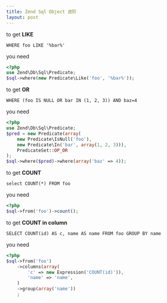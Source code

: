 ```yaml
---
title: Zend Sql Object 进阶
layout: post
---
```


to get **LIKE**

```mysql
WHERE foo LIKE '%bar%'
```

you need

```php
<?php
use Zend\Db\Sql\Predicate;
$sql->where(new Predicate\Like('foo', '%bar%'));
```

to get **OR**

```mysql
WHERE (foo IS NULL OR bar IN (1, 2, 3)) AND baz=4
```

you need

```php
<?php
use Zend\Db\Sql\Predicate;
$pred = new Predicate(array(
    new Predicate\IsNull('foo'),
    new Predicate\In('bar', array(1, 2, 3))),
    PredicateSet::OP_OR
);
$sql->where($pred)->where(array('baz' => 4));
```

to get **COUNT**

```mysql
select COUNT(*) FROM foo
```

you need

```php
<?php
$sql->from('foo')->count();
```

to get **COUNT in column**

```mysql
SELECT COUNT(id) AS c, name AS name FROM foo GROUP BY name
```

you need

```php
<?php
$sql->from('foo')
    ->columns(array(
        'c' => new Expression('COUNT(id)')),
        'name' => 'name',
    )
    ->group(array('name'))
    ;
```


